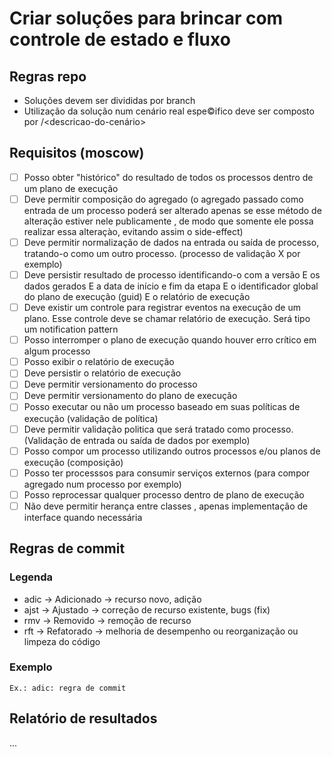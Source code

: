 # Criar soluções para brincar com controle de estado e fluxo 

## Regras repo

- Soluções devem ser divididas por branch
- Utilização da solução num cenário real espe©ifico deve ser composto por <nome-da-branch-da-solucao>/<descricao-do-cenário>

## Requisitos (moscow)

- [ ] Posso obter "histórico" do resultado de todos os processos dentro de um plano de execução
- [ ] Deve permitir composição do agregado (o agregado passado como entrada de um processo poderá ser alterado apenas se esse método de alteração estiver nele publicamente , de modo que somente ele possa realizar essa alteraçào, evitando assim o side-effect)
- [ ] Deve permitir normalização de dados na entrada ou saída de processo, tratando-o como um outro processo. (processo de validação X por exemplo)
- [ ] Deve persistir resultado de processo identificando-o com a versão E os dados gerados E a data de início e fim da etapa E o identificador global do plano de execução (guid) E o relatório de execução
- [ ] Deve existir um controle para registrar eventos na execução de um plano. Esse controle deve se chamar relatório de execução. Será tipo um notification pattern
- [ ] Posso interromper o plano de execução quando houver erro crítico em algum processo
- [ ] Posso exibir o relatório de execução 
- [ ] Deve persistir o relatório de execução 
- [ ] Deve permitir versionamento do processo
- [ ] Deve permitir versionamento do plano de execução
- [ ] Posso executar ou não um processo baseado em suas políticas de execução (validação de política)
- [ ] Deve permitir validação politica que será tratado como processo. (Validação de entrada ou saída de dados por exemplo)
- [ ] Posso compor um processo utilizando outros processos e/ou planos de execução (composição)
- [ ] Posso ter processsos para consumir serviços externos (para compor agregado num processo por exemplo)
- [ ] Posso reprocessar qualquer processo dentro de plano de execução 
- [ ] Não deve permitir herança entre classes , apenas implementação de interface quando necessária

## Regras de commit

### Legenda

- adic -> Adicionado -> recurso novo, adição
- ajst -> Ajustado -> correção de recurso existente, bugs (fix)
- rmv -> Removido -> remoção de recurso
- rft -> Refatorado -> melhoria de desempenho ou reorganização ou limpeza do código 

### Exemplo

`Ex.: adic: regra de commit`

## Relatório de resultados

...

